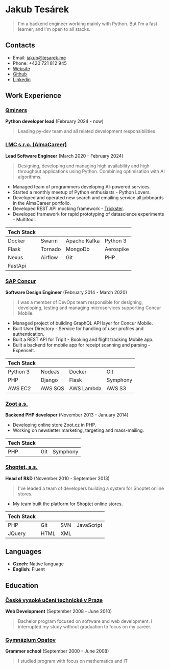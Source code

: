 # Jakub Tesárek

> I'm a backend engineer working mainly with Python. But I'm a fast learner, and I'm open to all stacks.

## Contacts

- Email: jakub@tesarek.me
- Phone: +420 721 812 945
- [Website](https://github.com/JakubTesarek)
- [Github](https://github.com/JakubTesarek)
- [Linkedin](https://www.linkedin.com/in/jakubtesarek/)

## Work Experience

### [Qminers](https://qminers.com/)

**Python developer lead** (February 2024 - now)

> Leading py-dev team and all related development responsibilities


### [LMC s.r.o. (AlmaCareer)](https://www.almacareer.com/)

**Lead Software Engineer** (March 2020 - February 2024)

> Designing, developing and managing high availability and high throughput applications using Python. Combining optimisation with AI algorithms.

- Managed team of programmers developing AI-powered services.
- Started a monthly meetup of Python enthusiasts - Python Lovers.
- Developed and operated new search and emailing service all jobboards in the AlmaCareer portfolio.
- Developed REST API mocking framework - [Trickster](https://github.com/TricksterOrg/trickster).
- Developed framework for rapid prototyping of datascience experiments - Multitool.



| Tech Stack |         |              |           |
|------------|---------|--------------|-----------|
| Docker     | Swarm   | Apache Kafka | Python 3  |
| Flask      | Tornado | MongoDb      | Aerospike |
| Nexus      | Airflow | Git          | PHP       |
| FastApi    |         |              |           |


### [SAP Concur](https://www.concur.com/)

**Software Design Engineer** (February 2014 - March 2020)

> I was a member of DevOps team responsible for designing, developing, testing and managing microservices supporting Concur Mobile.

- Managed project of building GraphQL API layer for Concur Mobile.
- Built User Directory - Service for handling of user profiles and authentication.
- Built a REST API for TripIt - Booking and flight tracking Mobile app.
- Built a backend for mobile app for receipt scanning and parsing - ExpenseIt.

| Tech Stack |         |            |          |
|------------|---------|------------|----------|
| Python 3   | NodeJs  | Docker     | Git      |
| PHP        | Django  | Flask      | Symphony |
| AWS EC2    | AWS SQS | AWS Lambda | AWS S3   |

### [Zoot a.s.](https://www.zoot.cz/)

**Backend PHP developer** (November 2013 - January 2014)

- Developing online store Zoot.cz in PHP.
- Working on newsletter marketing, targeting and mass-mailing.
        
| Tech Stack |     |          |
|------------|-----|----------|
| PHP        | Git | Symphony |


### [Shoptet, a.s.](https://www.shoptet.cz)

**Head of R&D** (November 2010 - September 2013)

> I've leaded a team of developers building a system for Shoptet online stores.

- My team built the platform for Shoptet online stores.


| Tech Stack |      |     |            |
|------------|------|-----|------------|
| PHP        | Git  | SVN | JavaScript |
| JQuery     | HTML | XML |            |

## Languages

- **Czech:** Native language
- **English:** Fluent

## Education

### [České vysoké učení technické v Praze](https://www.cvut.cz/en)

**Web Development** (September 2008 - June 2010)

> Bachelor program focused on software and web development. I interrupted my study without graduation to focus on my career.

### [Gymnázium Opatov](https://gymnazium-opatov.cz/)

**Grammer school** (September 2000 - June 2008)

> I studied program with focus on mathematics and IT
